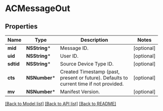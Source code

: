 # ACMessageOut

## Properties
Name | Type | Description | Notes
------------ | ------------- | ------------- | -------------
**mid** | **NSString*** | Message ID. | [optional] 
**uid** | **NSString*** | User ID. | [optional] 
**sdtid** | **NSString*** | Source Device Type ID. | [optional] 
**cts** | **NSNumber*** | Created Timestamp (past, present or future). Defaults to current time if not provided. | [optional] 
**mv** | **NSNumber*** | Manifest Version. | [optional] 

[[Back to Model list]](../README.md#documentation-for-models) [[Back to API list]](../README.md#documentation-for-api-endpoints) [[Back to README]](../README.md)


